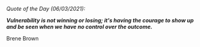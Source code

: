 *Quote of the Day (06/03/2021):*

_**Vulnerability is not winning or losing; it's having the courage to show up and be seen when we have no control over the outcome.**_

Brene Brown